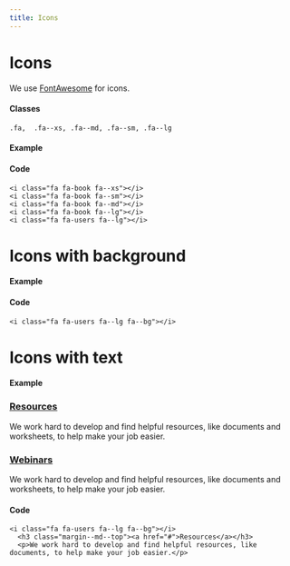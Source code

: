 ```yaml
---
title: Icons
---
```


# Icons
We use [FontAwesome](http://fontawesome.io) for icons.

#### Classes

`.fa,  .fa--xs, .fa--md, .fa--sm, .fa--lg`

#### Example
<i class="fa fa-book fa--xs"></i>
<i class="fa fa-book fa--sm"></i>
<i class="fa fa-book"></i>
<i class="fa fa-book fa--lg"></i>

#### Code
```
<i class="fa fa-book fa--xs"></i>
<i class="fa fa-book fa--sm"></i>
<i class="fa fa-book fa--md"></i>
<i class="fa fa-book fa--lg"></i>
<i class="fa fa-users fa--lg"></i>
```

# Icons with background
#### Example
<i class="fa fa-book fa--xs fa--bg"></i>
<i class="fa fa-book fa--sm fa--bg"></i>
<i class="fa fa-book fa--md fa--bg"></i>
<i class="fa fa-book fa--lg fa--bg"></i>
<i class="fa fa-users fa--lg fa--bg"></i>

#### Code
```
<i class="fa fa-users fa--lg fa--bg"></i>
```

# Icons with text

#### Example
<div class="row">
  <div class="col-md-8 text--center">
    <i class="fa fa-users fa--lg fa--bg"></i>
    <h3 class="margin--md--top"><a href="#">Resources</a></h3>
    <p>We work hard to develop and find helpful resources, like documents and worksheets, to help make your job easier.</p>
  </div>
  <div class="col-md-8 text--center">
      <i class="fa fa-book fa--lg fa--bg"></i>
      <h3 class="margin--md--top"><a href="#">Webinars</a></h3>
      <p>We work hard to develop and find helpful resources, like documents and worksheets, to help make your job easier.</p>
    </div>
</div>

#### Code
```
<i class="fa fa-users fa--lg fa--bg"></i>
  <h3 class="margin--md--top"><a href="#">Resources</a></h3>
  <p>We work hard to develop and find helpful resources, like documents, to help make your job easier.</p>
```